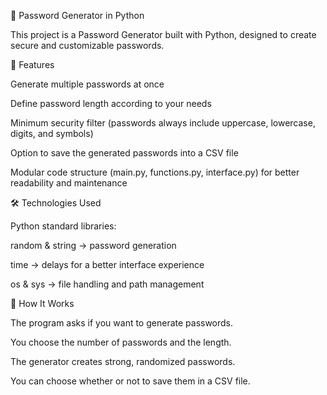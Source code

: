 🔑 Password Generator in Python

This project is a Password Generator built with Python, designed to create secure and customizable passwords.


📌 Features

Generate multiple passwords at once

Define password length according to your needs

Minimum security filter (passwords always include uppercase, lowercase, digits, and symbols)

Option to save the generated passwords into a CSV file

Modular code structure (main.py, functions.py, interface.py) for better readability and maintenance


🛠️ Technologies Used

Python standard libraries:

random & string → password generation

time → delays for a better interface experience

os & sys → file handling and path management


🚀 How It Works

The program asks if you want to generate passwords.

You choose the number of passwords and the length.

The generator creates strong, randomized passwords.

You can choose whether or not to save them in a CSV file.

